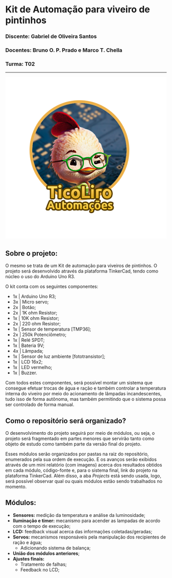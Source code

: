 # **Kit de Automação para viveiro de pintinhos**

### **Discente:** Gabriel de Oliveira Santos
### **Docentes:** Bruno O. P. Prado e Marco T. Chella
### **Turma:** T02

<hr>

![Logo da empresa](./midia/logo-empresa.png "Logo da empresa")

## **Sobre o projeto:**

O mesmo se trata de um Kit de automação para viveiros de pintinhos. O projeto será desenvolvido através da plataforma TinkerCad, tendo como núcleo o uso do Arduino Uno R3.


O kit conta com os seguintes componentes:
- 1x | Arduino Uno R3;
- 3x | Micro servo;
- 2x | Botão;
- 2x | 1K ohm Resistor;
- 1x | 10K ohm Resistor;
- 2x | 220 ohm Resistor;
- 1x | Sensor de temperatura [TMP36];
- 2x | 250k Potenciômetro;
- 1x | Relé SPDT;
- 1x | Bateria 9V;
- 4x | Lâmpada;
- 1x | Sensor de luz ambiente [fototransistor];
- 1x | LCD 16x2;
- 1x | LED vermelho;
- 1x | Buzzer.

Com todos estes componentes, será possível montar um sistema que consegue efetuar trocas de água e ração e também controlar a temperatura interna do viveiro por meio do acionamento de lâmpadas incandescentes, tudo isso de forma autônoma, mas também permitindo que o sistema possa ser controlado de forma manual.

## **Como o repositório será organizado?**
O desenvolvimento do projeto seguirá por meio de módulos, ou seja, o projeto será fragmentado em partes menores que servirão tanto como objeto de estudo como também parte da versão final do projeto.

Esses módulos serão organizados por pastas na raiz do repositório, enumerados pela sua ordem de execução. E os avanços serão exibidos através de um mini relatório (com imagens) acerca dos resultados obtidos em cada módulo, código-fonte e, para o sistema final, link do projeto na plataforma TinkerCad. Além disso, a aba _Projects_ está sendo usada, logo, será possível observar qual ou quais módulos estão sendo trabalhados no momento.

## **Módulos:**
- **Sensores:** medição da temperatura e análise da luminosidade;
- **Iluminação e timer:** mecanismo para acender as lampadas de acordo com o tempo de execução;
- **LCD:** feedback visual acerca das informações coletadas/geradas;
- **Servos:** mecanismos responsáveis pela manipulação dos recipientes de ração e água;
	- Adicionando sistema de balança;
- **União dos módulos anteriores**;
- **Ajustes finais:**
	- Tratamento de falhas;
	- Feedback no LCD;